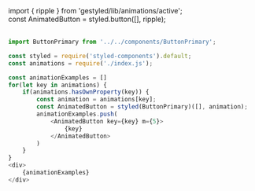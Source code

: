 <div class="pathline-0-55">import { ripple } from 'gestyled/lib/animations/active';</div>
<div class="pathline-0-55">
const AnimatedButton = styled.button([], ripple);</div><br />



```javascript
import ButtonPrimary from '../../components/ButtonPrimary';

const styled = require('styled-components').default;
const animations = require('./index.js');

const animationExamples = []
for(let key in animations) {
    if(animations.hasOwnProperty(key)) {
        const animation = animations[key];
        const AnimatedButton = styled(ButtonPrimary)([], animation);
        animationExamples.push(
            <AnimatedButton key={key} m={5}>
                {key}
            </AnimatedButton>
        )
    }
}
<div>
    {animationExamples}
</div>
```